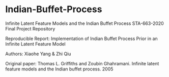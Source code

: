 # Indian-Buffet-Process
Infinite Latent Feature Models and the Indian Buffet Process
STA-663-2020 Final Project Repository

Reproducible Report: Implementation of Indian Buffet Process Prior in an Infinite Latent Feature Model

Authors: Xiaohe Yang & Zhi Qiu

Original paper: Thomas L. Griffiths and Zoubin Ghahramani. Infinite latent feature models and the Indian buffet process. 2005
